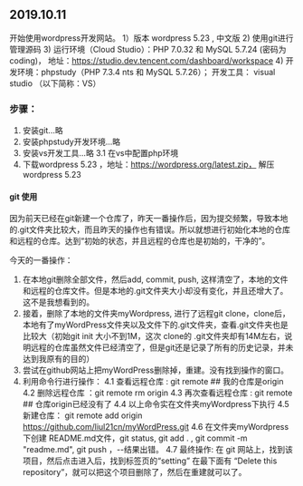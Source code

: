 ## 2019.10.11
开始使用wordpress开发网站。
1）版本 wordpress 5.23 , 中文版
2) 使用git进行管理源码
3) 运行环境（Cloud Studio）：PHP 7.0.32 和 MySQL 5.7.24 (密码为 coding)， 地址：https://studio.dev.tencent.com/dashboard/workspace
4) 开发环境：phpstudy（PHP 7.3.4 nts 和 MySQL 5.7.26）； 开发工具： visual studio （以下简称：VS）

### 步骤：
1. 安装git...略
2. 安装phpstudy开发环境...略
3. 安装vs开发工具...略 
   3.1 在vs中配置php环境  
4. 下载wordpress 5.23 ，地址：https://wordpress.org/latest.zip， 解压 wordpress 5.23 

   
#### git 使用
因为前天已经在git新建一个仓库了，昨天一番操作后，因为提交频繁，导致本地的.git文件夹比较大，而且昨天的操作也有错误。所以就想进行初始化本地的仓库和远程的仓库。达到“初始的状态，并且远程的仓库也是初始的，干净的”。

今天的一番操作：
1. 在本地git删除全部文件，然后add, commit, push, 这样清空了，本地的文件和远程的仓库文件。但是本地的.git文件夹大小却没有变化，并且还增大了。这不是我想看到的。
2. 接着，删除了本地的文件夹myWordpress, 进行了远程git clone，clone后，本地有了myWordPress文件夹以及文件下的.git文件夹，查看.git文件夹也是比较大（初始git init 大小不到1M，这次 clone的 .git文件夹却有14M左右，说明远程的仓库虽然文件已经清空了，但是git还是记录了所有的历史记录，并未达到我原有的目的）
3. 尝试在github网站上把myWordPress删除掉，重建。没有找到操作的窗口。
4. 利用命令行进行操作：
   4.1 查看远程仓库 : git remote  ## 我的仓库是origin
   4.2 删除远程仓库 ：git remote rm origin
   4.3 再次查看远程仓库 : git remote  ## 仓库origin已经没有了
   4.4 以上命令实在文件夹myWordpress下执行
   4.5 新建仓库： git remote add origin https://github.com/liul21cn/myWordPress.git
   4.6 在文件夹myWordpress下创建 README.md文件，git status, git add . , git commit -m "readme.md", git push ，--结果出错。
   4.7 最终操作: 在 git 网站上，找到该项目，然后点击进入后，找到标签页的“setting” 在最下面有 “Delete this repository”，就可以把这个项目删除了，然后在重建就可以了。





